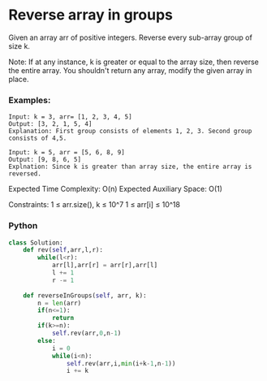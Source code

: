 # Reverse array in groups

Given an array arr of positive integers. Reverse every sub-array group of size k.

Note: If at any instance, k is greater or equal to the array size, then reverse the entire array. You shouldn't return any array, modify the given array in place.

### Examples:
```
Input: k = 3, arr= [1, 2, 3, 4, 5]
Output: [3, 2, 1, 5, 4]
Explanation: First group consists of elements 1, 2, 3. Second group consists of 4,5.
```
```
Input: k = 5, arr = [5, 6, 8, 9]
Output: [9, 8, 6, 5]
Explnation: Since k is greater than array size, the entire array is reversed.
```

Expected Time Complexity: O(n)
Expected Auxiliary Space: O(1)

Constraints:
1 ≤ arr.size(), k ≤ 10^7
1 ≤ arr[i] ≤ 10^18

### Python
```py
class Solution:
    def rev(self,arr,l,r):
        while(l<r):
            arr[l],arr[r] = arr[r],arr[l]
            l += 1
            r -= 1
            
    def reverseInGroups(self, arr, k):
        n = len(arr)
        if(n<=1):
            return
        if(k>=n):
            self.rev(arr,0,n-1)
        else:
            i = 0
            while(i<n):
                self.rev(arr,i,min(i+k-1,n-1))
                i += k
```
